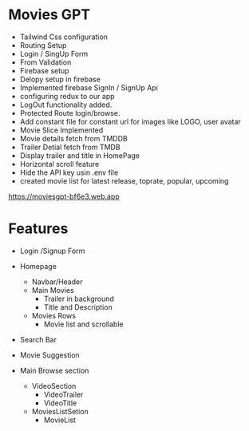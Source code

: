 # Movies GPT

- Tailwind Css configuration
- Routing Setup
- Login / SingUp Form
- From Validation
- Firebase setup
- Delopy setup in firebase
- Implemented firebase SignIn / SignUp Api
- configuring redux to our app
- LogOut functionality added.
- Protected Route login/browse.
- Add constant file for constant url for images like LOGO, user avatar
- Movie Slice Implemented
- Movie details fetch from TMDDB
- Trailer Detial fetch from TMDB
- Display trailer and title in HomePage
- Horizontal scroll feature
- Hide the API key usin .env file
- created movie list for latest release, toprate, popular, upcoming

https://moviesgpt-bf6e3.web.app

# Features

- Login /Signup Form

- Homepage

  - Navbar/Header
  - Main Movies
    - Trailer in background
    - Title and Description
  - Movies Rows
    - Movie list and scrollable

- Search Bar
- Movie Suggestion

- Main Browse section
  - VideoSection
    - VideoTrailer
    - VideoTitle
  - MoviesListSetion
    - MovieList
